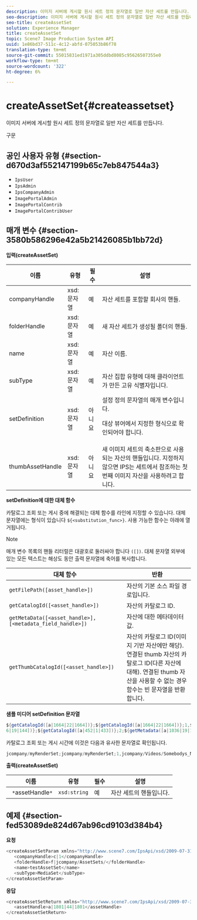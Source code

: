```yaml
---
description: 이미지 서버에 게시할 원시 세트 정의 문자열로 일반 자산 세트를 만듭니다.
seo-description: 이미지 서버에 게시할 원시 세트 정의 문자열로 일반 자산 세트를 만듭니다.
seo-title: createAssetSet
solution: Experience Manager
title: createAssetSet
topic: Scene7 Image Production System API
uuid: 1e86bd37-511c-4c12-abfd-075053b86f78
translation-type: tm+mt
source-git-commit: 55015831ed1971a305ddbd8085c95626507355e0
workflow-type: tm+mt
source-wordcount: '322'
ht-degree: 6%

---
```



# createAssetSet{#createassetset}

이미지 서버에 게시할 원시 세트 정의 문자열로 일반 자산 세트를 만듭니다.

구문

## 공인 사용자 유형 {#section-d670d3af552147199b65c7eb847544a3}

* `IpsUser`
* `IpsAdmin`
* `IpsCompanyAdmin`
* `ImagePortalAdmin`
* `ImagePortalContrib`
* `ImagePortalContribUser`

## 매개 변수 {#section-3580b586296e42a5b21426085b1bb72d}

**입력(createAssetSet)**

<table id="table_2C70C33A127242FC828FCD8EC852E1EC"> 
 <thead> 
  <tr> 
   <th colname="col1" class="entry"> 이름 </th> 
   <th colname="col2" class="entry"> 유형 </th> 
   <th colname="col3" class="entry"> 필수 </th> 
   <th colname="col4" class="entry"> 설명 </th> 
  </tr> 
 </thead>
 <tbody> 
  <tr> 
   <td colname="col1"> <span class="codeph"> <span class="varname"> companyHandle </span> </span> </td> 
   <td colname="col2"> <span class="codeph"> xsd:문자열 </span> </td> 
   <td colname="col3"> 예 </td> 
   <td colname="col4"> 자산 세트를 포함할 회사의 핸들. </td> 
  </tr> 
  <tr> 
   <td colname="col1"> <span class="codeph"> <span class="varname"> folderHandle </span> </span> </td> 
   <td colname="col2"> <span class="codeph"> xsd:문자열 </span> </td> 
   <td colname="col3"> 예 </td> 
   <td colname="col4"> 새 자산 세트가 생성될 폴더의 핸들. </td> 
  </tr> 
  <tr> 
   <td colname="col1"> <span class="codeph"> <span class="varname"> name </span> </span> </td> 
   <td colname="col2"> <span class="codeph"> xsd:문자열 </span> </td> 
   <td colname="col3"> 예 </td> 
   <td colname="col4"> 자산 이름. </td> 
  </tr> 
  <tr> 
   <td colname="col1"> <span class="codeph"> <span class="varname"> subType </span> </span> </td> 
   <td colname="col2"> <span class="codeph"> xsd:문자열 </span> </td> 
   <td colname="col3"> 예 </td> 
   <td colname="col4"> 자산 집합 유형에 대해 클라이언트가 만든 고유 식별자입니다. </td> 
  </tr> 
  <tr> 
   <td colname="col1"> <span class="codeph"> <span class="varname"> setDefinition </span> </span> </td> 
   <td colname="col2"> <span class="codeph"> xsd:문자열 </span> </td> 
   <td colname="col3"> 아니요 </td> 
   <td colname="col4"> 설정 정의 문자열의 매개 변수입니다. <p>대상 뷰어에서 지정한 형식으로 확인되어야 합니다. </p> </td> 
  </tr> 
  <tr> 
   <td colname="col1"> <span class="codeph"> <span class="varname"> thumbAssetHandle </span> </span> </td> 
   <td colname="col2"> <span class="codeph"> xsd:문자열 </span> </td> 
   <td colname="col3"> 아니요 </td> 
   <td colname="col4"> 새 이미지 세트의 축소판으로 사용되는 자산의 핸들입니다. 지정하지 않으면 IPS는 세트에서 참조하는 첫 번째 이미지 자산을 사용하려고 합니다. </td> 
  </tr> 
 </tbody> 
</table>

**setDefinition에 대한 대체 함수**

카탈로그 조회 또는 게시 중에 해결되는 대체 함수를 라인에 지정할 수 있습니다. 대체 문자열에는 형식이 있습니다 `${<substitution_func>}`. 사용 가능한 함수는 아래에 열거됩니다.

>[!NOTE]
>
>매개 변수 목록의 핸들 리터럴은 대괄호로 둘러싸야 합니다 `([])`. 대체 문자열 외부에 있는 모든 텍스트는 해상도 동안 출력 문자열에 축어를 복사합니다.

| **대체 함수** | **반환** |
|---|---|
| `getFilePath([asset_handle>])` | 자산의 기본 소스 파일 경로입니다. |
| `getCatalogId([<asset_handle>])` | 자산의 카탈로그 ID. |
| `getMetaData([<asset_handle>], [<metadata_field_handle>])` | 자산에 대한 메타데이터 값. |
| `getThumbCatalogId([<asset_handle>])` | 자산의 카탈로그 ID(이미지 기반 자산에만 해당).연결된 thumb 자산의 카탈로그 ID(다른 자산에 대해). 연결된 thumb 자산을 사용할 수 없는 경우 함수는 빈 문자열을 반환합니다. |

**샘플 미디어 setDefinition 문자열**

```java
${getCatalogId([a|1664|22|1664])};${getCatalogId([a|1664|22|1664])};1,${getFilePath([a|103 
6|19|144])};${getCatalogId([a|452|1|433])};2;${getMetadata([a|1036|19|144], [m|1|ASSET|SharedDateField])} 
```

카탈로그 조회 또는 게시 시간에 이것은 다음과 유사한 문자열로 확인됩니다.

```java
jcompany/myRenderSet;jcompany/myRenderSet;1,jcompany/Videos/Somebodys_N08275_flv.flv;jcomp any/myimg-1;2;20090703 10:05:53
```

**출력(createAssetSet)**

| 이름 | 유형 | 필수 | 설명 |
|---|---|---|---|
| ` *`assetHandle`*` | `xsd:string` | 예 | 자산 세트의 핸들입니다. |

## 예제 {#section-fed53089de824d67ab96cd9103d384b4}

**요청**

```java
<createAssetSetParam xmlns="http://www.scene7.com/IpsApi/xsd/2009-07-31"> 
   <companyHandle>c|1</companyHandle> 
   <folderHandle>f|jcompany/AssetSets/</folderHandle> 
   <name>testAssetSet</name> 
   <subType>MediaSet</subType> 
</createAssetSetParam>
```

**응답**

```java
<createAssetSetReturn xmlns="http://www.scene7.com/IpsApi/xsd/2009-07-31"> 
   <assetHandle>a|1801|44|1801</assetHandle> 
</createAssetSetReturn>
```

